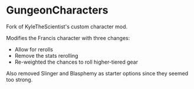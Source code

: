 # GungeonCharacters
Fork of KyleTheScientist's custom character mod.

Modifies the Francis character with three changes:
- Allow for rerolls
- Remove the stats rerolling
- Re-weighted the chances to roll higher-tiered gear

Also removed Slinger and Blasphemy as starter options since they seemed too strong.
